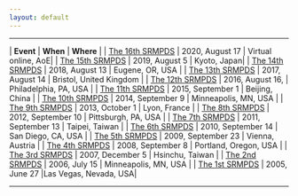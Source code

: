 ```yaml
---
layout: default
---
```


---

| __Event__ | __When__ | __Where__ |
| [The 16th SRMPDS](index-2020.html)                           | 2020, August 17 | Virtual online, AoE| 
| [The 15th SRMPDS](index-2019.html)                           | 2019, August 5 | Kyoto, Japan| 
| [The 14th SRMPDS](index-2018.html)                           | 2018, August 13 | Eugene, OR, USA | 
| [The 13th SRMPDS](https://sites.google.com/site/srmpds/)     | 2017, August 14 | Bristol, United Kingdom | 
| [The 12th SRMPDS](https://sites.google.com/site/srmpds16/)   | 2016, August 16,   | Philadelphia, PA, USA | 
| [The 11th SRMPDS](https://sites.google.com/site/srmpds15/)   | 2015, September 1  | Beijing, China | 
| [The 10th SRMPDS](http://www.mcs.anl.gov/~kettimut/srmpds/)  | 2014, September 9  | Minneapolis, MN, USA | 
| [The 9th SRMPDS](http://www.mcs.anl.gov/~kettimut/srmpds13/) | 2013, October 1  | Lyon, France | 
| [The 8th SRMPDS](http://www.mcs.anl.gov/~kettimut/srmpds12/) | 2012, September 10  | Pittsburgh, PA, USA | 
| [The 7th SRMPDS](http://www.mcs.anl.gov/~kettimut/srmpds11/) | 2011, September 13  | Taipei, Taiwan | 
| [The 6th SRMPDS](http://www.mcs.anl.gov/~kettimut/srmpds10/) | 2010, September 14  | San Diego, CA, USA | 
| [The 5th SRMPDS](http://www.mcs.anl.gov/~kettimut/srmpds09/) | 2009, September 23  | Vienna, Austria | 
| [The 4th SRMPDS](http://www.mcs.anl.gov/~kettimut/srmpds08/) | 2008, September 8  | Portland, Oregon, USA | 
| [The 3rd SRMPDS](http://www.mcs.anl.gov/~kettimut/srmpds07/) | 2007, December 5  | Hsinchu, Taiwan | 
| [The 2nd SRMPDS](http://www.mcs.anl.gov/~kettimut/srmpds06/) | 2006, July 15  | Minneapolis, MN, USA | 
| [The 1st SRMPDS](http://www.mcs.anl.gov/~kettimut/srmpds05/) | 2005, June 27  |Las Vegas, Nevada, USA|

---